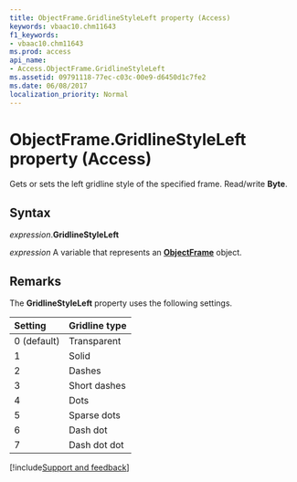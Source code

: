 ```yaml
---
title: ObjectFrame.GridlineStyleLeft property (Access)
keywords: vbaac10.chm11643
f1_keywords:
- vbaac10.chm11643
ms.prod: access
api_name:
- Access.ObjectFrame.GridlineStyleLeft
ms.assetid: 09791118-77ec-c03c-00e9-d6450d1c7fe2
ms.date: 06/08/2017
localization_priority: Normal
---
```



# ObjectFrame.GridlineStyleLeft property (Access)

Gets or sets the left gridline style of the specified frame. Read/write **Byte**.


## Syntax

_expression_.**GridlineStyleLeft**

_expression_ A variable that represents an **[ObjectFrame](Access.ObjectFrame.md)** object.


## Remarks

The **GridlineStyleLeft** property uses the following settings.

|Setting|Gridline type|
|:-----|:-----|
|0 (default)|Transparent|
|1|Solid|
|2|Dashes|
|3|Short dashes|
|4|Dots|
|5|Sparse dots|
|6|Dash dot|
|7|Dash dot dot|



[!include[Support and feedback](~/includes/feedback-boilerplate.md)]


